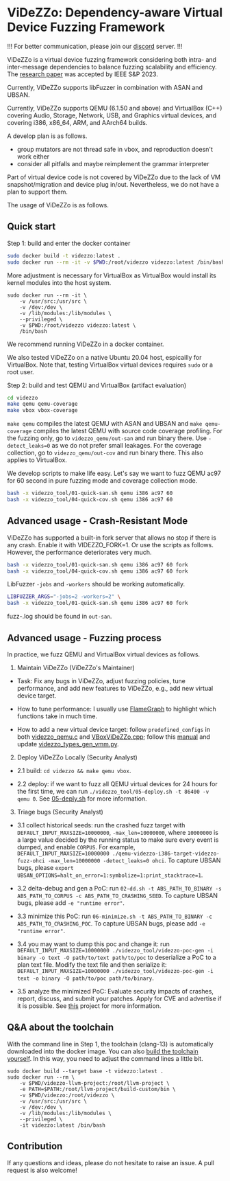 # ViDeZZo: Dependency-aware Virtual Device Fuzzing Framework

!!! For better communication, please join our [discord](https://discord.gg/dxdvHvrK8D) server. !!!

ViDeZZo is a virtual device fuzzing framework considering both intra- and
inter-message dependencies to balance fuzzing scalability and efficiency.
The [research paper](https://nebelwelt.net/files/23Oakland4.pdf) was accepted by IEEE S&P 2023.

Currently, ViDeZZo supports libFuzzer in combination with ASAN and UBSAN.

Currently, ViDeZZo supports QEMU (6.1.50 and above) and VirtualBox (C++)
covering Audio, Storage, Network, USB, and Graphics virtual devices, and
covering i386, x86_64, ARM, and AArch64 builds.

A develop plan is as follows.
+ group mutators are not thread safe in vbox, and reproduction doesn't work either
+ consider all pitfalls and maybe reimplement the grammar interpreter

Part of virtual device code is not covered by ViDeZZo due to the lack of VM
snapshot/migration and device plug in/out. Nevertheless, we do not have a plan
to support them.

The usage of ViDeZZo is as follows.

## Quick start

Step 1: build and enter the docker container

``` bash
sudo docker build -t videzzo:latest .
sudo docker run --rm -it -v $PWD:/root/videzzo videzzo:latest /bin/bash
```

More adjustment is necessary for VirtualBox as VirtualBox would install its
kernel modules into the host system.

```
sudo docker run --rm -it \
    -v /usr/src:/usr/src \
    -v /dev:/dev \
    -v /lib/modules:/lib/modules \
    --privileged \
    -v $PWD:/root/videzzo videzzo:latest \
    /bin/bash
```

We recommend running ViDeZZo in a docker container.

We also tested ViDeZZo on a native Ubuntu 20.04 host, espicailly for VirtualBox.
Note that, testing VirtualBox virtual devices requires `sudo` or a root user.

Step 2: build and test QEMU and VirtualBox (artifact evaluation)

``` bash
cd videzzo
make qemu qemu-coverage
make vbox vbox-coverage
```

`make qemu` compiles the latest QEMU with ASAN and UBSAN and `make qemu-coverage`
compiles the latest QEMU with source code coverage profiling. For the fuzzing
only, go to `videzzo_qemu/out-san` and run binary there.  Use `-detect_leaks=0`
as we do not prefer small leakages.  For the coverage collection, go to
`videzzo_qemu/out-cov` and run binary there. This also applies to VirtualBox.

We develop scripts to make life easy. Let's say we want to fuzz QEMU ac97 for 60
second in pure fuzzing mode and coverage collection mode.

``` bash
bash -x videzzo_tool/01-quick-san.sh qemu i386 ac97 60
bash -x videzzo_tool/04-quick-cov.sh qemu i386 ac97 60
```

## Advanced usage - Crash-Resistant Mode

ViDeZZo has supported a built-in fork server that allows no stop if there is any
crash. Enable it with VIDEZZO_FORK=1. Or use the scripts as follows. However,
the performance deteriorates very much.

``` bash
bash -x videzzo_tool/01-quick-san.sh qemu i386 ac97 60 fork
bash -x videzzo_tool/04-quick-cov.sh qemu i386 ac97 60 fork
```

LibFuzzer `-jobs` and `-workers` should be working automatically.

``` bash
LIBFUZZER_ARGS="-jobs=2 -workers=2" \
bash -x videzzo_tool/01-quick-san.sh qemu i386 ac97 60 fork
```

fuzz-<JOB>.log should be found in `out-san`.

## Advanced usage - Fuzzing process

In practice, we fuzz QEMU and VirtualBox virtual devices as follows.

1. Maintain ViDeZZo (ViDeZZo's Maintainer)

+ Task: Fix any bugs in ViDeZZo, adjust fuzzing policies, tune performance, and
add new features to ViDeZZo, e.g., add new virtual device target.

+ How to tune performance: I usually use
[FlameGraph](https://github.com/brendangregg/FlameGraph) to highlight which
functions take in much time.

+ How to add a new virtual device target: follow `predefined_configs` in both
[videzzo_qemu.c](./videzzo_qemu/videzzo_qemu.c) and
[VBoxViDeZZo.cpp](./videzzo_vbox/VBoxViDeZZo.cpp); follow this
[manual](./docs/IntraMessageDependenciesManuals.md) and update
[videzzo_types_gen_vmm.py](./videzzo_types_gen_vmm.py).

2. Deploy ViDeZZo Locally (Security Analyst)

+ 2.1 build: `cd videzzo && make qemu vbox`.

+ 2.2 deploy: if we want to fuzz all QEMU virtual devices for 24 hours for the
first time, we can run `./videzzo_tool/05-deploy.sh -t 86400 -v qemu 0`. See
[05-deply.sh](./videzzo_tool/05-deploy.sh) for more information.

3. Triage bugs (Security Analyst)

+ 3.1 collect historical seeds: run the crashed fuzz target with
`DEFAULT_INPUT_MAXSIZE=10000000`, `-max_len=10000000`, where `10000000` is a
large value decided by the running status to make sure every event is dumped,
and enable `CORPUS`. For example, `DEFAULT_INPUT_MAXSIZE=10000000
./qemu-videzzo-i386-target-videzzo-fuzz-ohci -max_len=10000000 -detect_leaks=0
ohci`. To capture UBSAN bugs, please `export
UBSAN_OPTIONS=halt_on_error=1:symbolize=1:print_stacktrace=1`.

+ 3.2 delta-debug and gen a PoC: run `02-dd.sh -t ABS_PATH_TO_BINARY -s
ABS_PATH_TO_CORPUS -c ABS_PATH_TO_CRASHING_SEED`. To capture UBSAN bugs, please
add `-e "runtime error"`.

+ 3.3 minimize this PoC: run `06-minimize.sh -t ABS_PATH_TO_BINARY -c
ABS_PATH_TO_CRASHING_POC`. To capture UBSAN bugs, please add `-e "runtime
error"`.

+ 3.4 you may want to dump this poc and change it: run
`DEFAULT_INPUT_MAXSIZE=10000000 ./videzzo_tool/videzzo-poc-gen -i binary -o text
-O path/to/text path/to/poc` to deserialize a PoC to a plan text file.  Modify
the text file and then serialize it: `DEFAULT_INPUT_MAXSIZE=10000000
./videzzo_tool/videzzo-poc-gen -i text -o binary -O path/to/poc path/to/binary`.

+ 3.5 analyze the minimized PoC: Evaluate security impacts of crashes, report,
discuss, and submit your patches. Apply for CVE and advertise if it is possible.
See [this](https://github.com/HexHive/virtfuzz-bugs) project for more
information.

## Q&A about the toolchain

With the command line in Step 1, the toolchain (clang-13) is automatically
downloaded into the docker image. You can also [build the toolchain
yourself](https://github.com/cyruscyliu/videzzo-llvm-project). In this way, you
need to adjust the command lines a little bit.

```
sudo docker build --target base -t videzzo:latest .
sudo docker run --rm \
    -v $PWD/videzzo-llvm-project:/root/llvm-project \
    -e PATH=$PATH:/root/llvm-project/build-custom/bin \
    -v $PWD/videzzo:/root/videzzo \
    -v /usr/src:/usr/src \
    -v /dev:/dev \
    -v /lib/modules:/lib/modules \
    --privileged \
    -it videzzo:latest /bin/bash
```

## Contribution

If any questions and ideas, please do not hesitate to raise an issue. A pull
request is also welcome!
